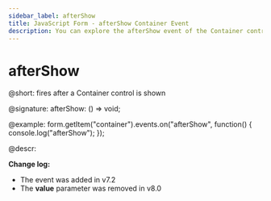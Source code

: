```yaml
---
sidebar_label: afterShow
title: JavaScript Form - afterShow Container Event 
description: You can explore the afterShow event of the Container control of Form in the documentation of the DHTMLX JavaScript UI library. Browse developer guides and API reference, try out code examples and live demos, and download a free 30-day evaluation version of DHTMLX Suite.
---
```


# afterShow

@short: fires after a Container control is shown

@signature: afterShow: () => void;

@example:
form.getItem("container").events.on("afterShow", function() {
    console.log("afterShow");
});

@descr: 

**Change log:**
- The event was added in v7.2
- The **value** parameter was removed in v8.0
